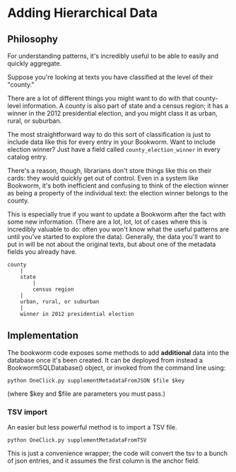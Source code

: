 # Adding Hierarchical Data


## Philosophy

For understanding patterns, it's incredibly useful to be able to easily and quickly aggregate.

Suppose you're looking at texts you have classified at the level of their "county."

There are a lot of different things you might want to do with that county-level information. A county is also part of state and a census region; it has a winner in the 2012 presidential election, and you might class it as urban, rural, or suburban.

The most straightforward way to do this sort of classification is just to include data like this for every entry in your Bookworm. Want to include election winner? Just have a field called `county_election_winner` in every catalog entry.

There's a reason, though, librarians don't store things like this on their cards: they would quickly get out of control. Even in a system like Bookworm, it's both inefficient and confusing to think of the election winner as being a property of the individual text: the election winner belongs to the county.

This is especially true if you want to update a Bookworm after the fact with some new information. (There are a lot, lot, lot of cases where this is incredibly valuable to do: often you won't know what the useful patterns are until you've started to explore the data). Generally, the data you'll want to put in will be not about the original texts, but about one of the metadata fields you already have.

```
county
    |
    state
        |
        census region
    |
    urban, rural, or suburban
    |
    winner in 2012 presidential election
```

## Implementation

The bookworm code exposes some methods to add **additional** data into the database once it's been created. It can be deployed from instead a BookwormSQLDatabase() object, or invoked from the command line using:

`python OneClick.py supplementMetadataFromJSON $file $key `

(where $key and $file are parameters you must pass.)

### TSV import

An easier but less powerful method is to import a TSV file.

`python OneClick.py supplementMetadataFromTSV`

This is just a convenience wrapper; the code will convert the tsv to a bunch of json entries, and it assumes the first column is the anchor field.
